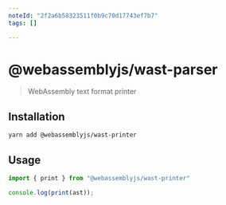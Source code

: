 ```yaml
---
noteId: "2f2a6b58323511f0b9c70d17743ef7b7"
tags: []

---
```


# @webassemblyjs/wast-parser

> WebAssembly text format printer

## Installation

```sh
yarn add @webassemblyjs/wast-printer
```

## Usage

```js
import { print } from "@webassemblyjs/wast-printer"

console.log(print(ast));
```
